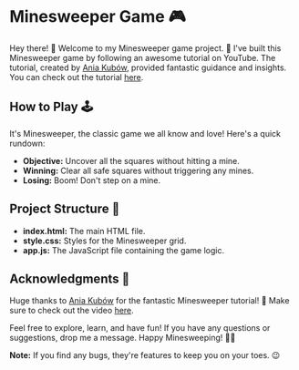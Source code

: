 # Minesweeper Game 🎮

Hey there! 👋 Welcome to my Minesweeper game project. 🚀 I've built this Minesweeper game by following an awesome tutorial on YouTube. The tutorial, created by [Ania Kubów](https://www.youtube.com/@AniaKubow), provided fantastic guidance and insights. You can check out the tutorial [here](https://www.youtube.com/watch?v=jS7iB9mRvcc&t=66s).

## How to Play 🕹️

It's Minesweeper, the classic game we all know and love! Here's a quick rundown:

- **Objective:** Uncover all the squares without hitting a mine.
- **Winning:** Clear all safe squares without triggering any mines.
- **Losing:** Boom! Don't step on a mine.

## Project Structure 📁

- **index.html:** The main HTML file.
- **style.css:** Styles for the Minesweeper grid.
- **app.js:** The JavaScript file containing the game logic.

## Acknowledgments 🙌

Huge thanks to [Ania Kubów](https://www.youtube.com/@AniaKubow) for the fantastic Minesweeper tutorial! 🎉 Make sure to check out the video [here](https://www.youtube.com/watch?v=jS7iB9mRvcc&t=66s).

Feel free to explore, learn, and have fun! If you have any questions or suggestions, drop me a message. Happy Minesweeping! 🚀🎉

**Note:** If you find any bugs, they're features to keep you on your toes. 😉
